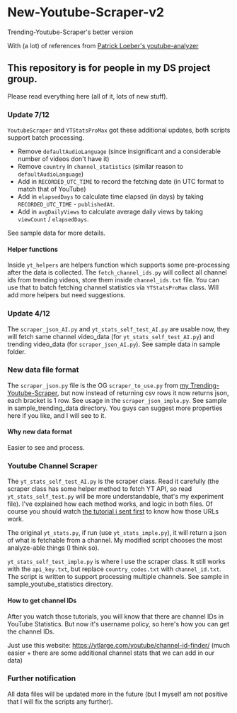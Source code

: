 # New-Youtube-Scraper-v2
 Trending-Youtube-Scraper's better version

 With (a lot) of references from [Patrick Loeber's youtube-analyzer](https://github.com/patrickloeber/youtube-analyzer)

## This repository is for people in my DS project group. 

Please read everything here (all of it, lots of new stuff).

### Update 7/12

`YoutubeScraper` and `YTStatsProMax` got these additional updates, both scripts support batch processing. 

- Remove `defaultAudioLanguage` (since insignificant and a considerable number of videos don't have it)
- Remove `country` in `channel_statistics` (similar reason to `defaultAudioLanguage`)
- Add in `RECORDED_UTC_TIME` to record the fetching date (in UTC format to match that of YouTube)
- Add in `elapsedDays` to calculate time elapsed (in days) by taking `RECORDED_UTC_TIME` - `publishedAt`.
- Add in `avgDailyViews` to calculate average daily views by taking `viewCount` / `elapsedDays`.

See sample data for more details.

#### Helper functions

Inside `yt_helpers` are helpers function which supports some pre-processing after the data is collected. The `fetch_channel_ids.py` will collect all channel ids from trending videos, store them inside `channel_ids.txt` file. You can use that to batch fetching channel statistics via `YTStatsProMax` class. Will add more helpers but need suggestions.

### Update 4/12

The `scraper_json_AI.py` and `yt_stats_self_test_AI.py` are usable now, they will fetch same channel video_data (for `yt_stats_self_test_AI.py`) and trending video_data (for `scraper_json_AI.py`). See sample data in sample folder.

### New data file format

The `scraper_json.py` file is the OG `scraper_to_use.py` from [my Trending-Youtube-Scraper](https://github.com/Y3l4n/Trending-Youtube-Scraper), but now instead of returning csv rows it now returns json, each bracket is 1 row. See usage in the `scraper_json_imple.py`. See sample in sample_trending_data directory. You guys can suggest more properties here if you like, and I will see to it.

#### Why new data format
Easier to see and process.

### Youtube Channel Scraper 
The `yt_stats_self_test_AI.py` is the scraper class. Read it carefully (the scraper class has some helper method to fetch YT API, so read `yt_stats_self_test.py` will be more understandable, that's my experiment file). I've explained how each method works, and logic in both files. Of course you should watch [the tutorial i sent first](https://www.youtube.com/@patloeber/search?query=YouTube%20Data%20API%20Tutorial) to know how those URLs work. 

The original `yt_stats.py`, if run (use `yt_stats_imple.py`), it will return a json of what is fetchable from a channel. My modified script chooses the most analyze-able things (I think so).

`yt_stats_self_test_imple.py` is where I use the scraper class. It still works with the `api_key.txt`, but replace  `country_codes.txt` with `channel_id.txt`. The script is written to support processing multiple channels. See sample in sample_youtube_statistics directory. 

#### How to get channel IDs

After you watch those tutorials, you will know that there are channel IDs in YouTube Statistics. But now it's username policy, so here's how you can get the channel IDs.

Just use this website: https://ytlarge.com/youtube/channel-id-finder/ (much easier + there are some additional channel stats that we can add in our data)

### Further notification

All data files will be updated more in the future (but I myself am not positive that I will fix the scripts any further). 
